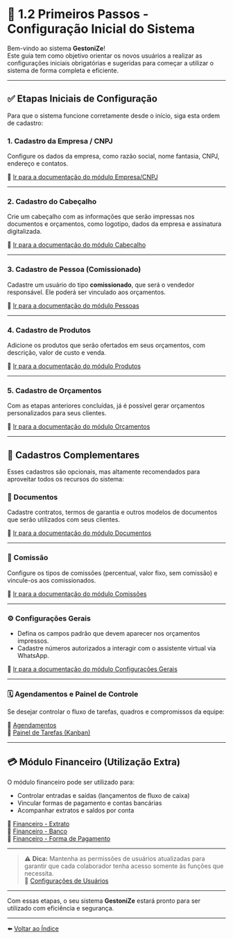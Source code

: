# 🚀 1.2 Primeiros Passos - Configuração Inicial do Sistema

Bem-vindo ao sistema **GestoniZe**!  
Este guia tem como objetivo orientar os novos usuários a realizar as configurações iniciais obrigatórias e sugeridas para começar a utilizar o sistema de forma completa e eficiente.

---

## ✅ Etapas Iniciais de Configuração

Para que o sistema funcione corretamente desde o início, siga esta ordem de cadastro:

### 1. Cadastro da Empresa / CNPJ
Configure os dados da empresa, como razão social, nome fantasia, CNPJ, endereço e contatos.

📄 [Ir para a documentação do módulo Empresa/CNPJ](./16_Configuracoes%20-%20Empresa%20CNPJ.md)

---

### 2. Cadastro do Cabeçalho
Crie um cabeçalho com as informações que serão impressas nos documentos e orçamentos, como logotipo, dados da empresa e assinatura digitalizada.

📄 [Ir para a documentação do módulo Cabeçalho](./15_Configuracoes%20-%20Cabecalho.md)

---

### 3. Cadastro de Pessoa (Comissionado)
Cadastre um usuário do tipo **comissionado**, que será o vendedor responsável. Ele poderá ser vinculado aos orçamentos.

📄 [Ir para a documentação do módulo Pessoas](./9_Cadastros%20-%20Pessoas.md)

---

### 4. Cadastro de Produtos
Adicione os produtos que serão ofertados em seus orçamentos, com descrição, valor de custo e venda.

📄 [Ir para a documentação do módulo Produtos](./11_Cadastros%20-%20Produtos.md)

---

### 5. Cadastro de Orçamentos
Com as etapas anteriores concluídas, já é possível gerar orçamentos personalizados para seus clientes.

📄 [Ir para a documentação do módulo Orçamentos](./5_Orçamentos.md)

---

## 🧩 Cadastros Complementares

Esses cadastros são opcionais, mas altamente recomendados para aproveitar todos os recursos do sistema:

### 📑 Documentos
Cadastre contratos, termos de garantia e outros modelos de documentos que serão utilizados com seus clientes.

📄 [Ir para a documentação do módulo Documentos](./10_Cadastros%20-%20Documentos.md)

---

### 💼 Comissão
Configure os tipos de comissões (percentual, valor fixo, sem comissão) e vincule-os aos comissionados.

📄 [Ir para a documentação do módulo Comissões](./17_Configuracoes%20-%20Comissoes.md)

---

### ⚙️ Configurações Gerais
- Defina os campos padrão que devem aparecer nos orçamentos impressos.
- Cadastre números autorizados a interagir com o assistente virtual via WhatsApp.

📄 [Ir para a documentação do módulo Configurações Gerais](./19_Configuracoes%20-%20Gerais.md)

---

### 🗓️ Agendamentos e Painel de Controle
Se desejar controlar o fluxo de tarefas, quadros e compromissos da equipe:

📄 [Agendamentos](./6_Controle%20-%20Agendamentos.md)  
📄 [Painel de Tarefas (Kanban)](./8_Controle%20-%20Painel%20de%20Tarefas.md)

---

## 💳 Módulo Financeiro (Utilização Extra)

O módulo financeiro pode ser utilizado para:

- Controlar entradas e saídas (lançamentos de fluxo de caixa)
- Vincular formas de pagamento e contas bancárias
- Acompanhar extratos e saldos por conta

📄 [Financeiro - Extrato](./12_Financeiro%20-%20Extrato.md)  
📄 [Financeiro - Banco](./13_Financeiro%20-%20Banco.md)  
📄 [Financeiro - Forma de Pagamento](./14_Financeiro%20-%20Forma%20de%20Pagam....md)

---

> ⚠️ **Dica:** Mantenha as permissões de usuários atualizadas para garantir que cada colaborador tenha acesso somente às funções que necessita.  
> 📄 [Configurações de Usuários](./18_Configuracoes%20-%20Usuario.md)

---

Com essas etapas, o seu sistema **GestoniZe** estará pronto para ser utilizado com eficiência e segurança.

---

⬅️ [Voltar ao Índice](./1.a_Indice.md)
